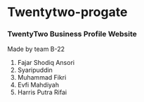 # Twentytwo-progate

### TwentyTwo Business Profile Website
Made by team B-22

1. Fajar Shodiq Ansori
2. Syaripuddin
3. Muhammad Fikri
4. Evfi Mahdiyah
5. Harris Putra Rifai
